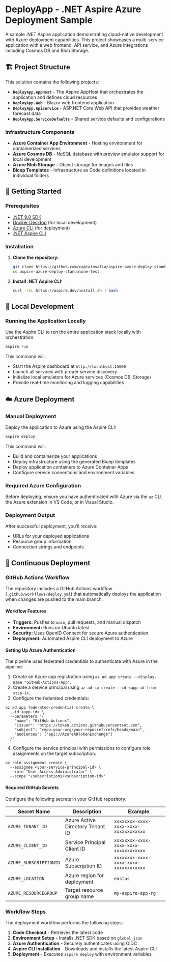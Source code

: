 # DeployApp - .NET Aspire Azure Deployment Sample

A sample .NET Aspire application demonstrating cloud-native development with Azure deployment capabilities. This project showcases a multi-service application with a web frontend, API service, and Azure integrations including Cosmos DB and Blob Storage.

## 🏗️ Project Structure

This solution contains the following projects:

- **`DeployApp.AppHost`** - The Aspire AppHost that orchestrates the application and defines cloud resources
- **`DeployApp.Web`** - Blazor web frontend application
- **`DeployApp.ApiService`** - ASP.NET Core Web API that provides weather forecast data
- **`DeployApp.ServiceDefaults`** - Shared service defaults and configurations

### Infrastructure Components

- **Azure Container App Environment** - Hosting environment for containerized services
- **Azure Cosmos DB** - NoSQL database with preview emulator support for local development
- **Azure Blob Storage** - Object storage for images and files
- **Bicep Templates** - Infrastructure as Code definitions located in individual folders

## 🚀 Getting Started

### Prerequisites

- [.NET 9.0 SDK](https://dotnet.microsoft.com/download/dotnet/9.0)
- [Docker Desktop](https://www.docker.com/products/docker-desktop) (for local development)
- [Azure CLI](https://docs.microsoft.com/en-us/cli/azure/install-azure-cli) (for deployment)
- [.NET Aspire CLI](https://learn.microsoft.com/en-us/dotnet/aspire/fundamentals/setup-tooling)

### Installation

1. **Clone the repository:**
   ```bash
   git clone https://github.com/captainsafia/aspire-azure-deploy-standalone-test.git
   cd aspire-azure-deploy-standalone-test
   ```

2. **Install .NET Aspire CLI:**
   ```bash
   curl -sSL https://aspire.dev/install.sh | bash
   ```

## 🔧 Local Development

### Running the Application Locally

Use the Aspire CLI to run the entire application stack locally with orchestration:

```bash
aspire run
```

This command will:
- Start the Aspire dashboard at `http://localhost:15000`
- Launch all services with proper service discovery
- Initialize local emulators for Azure services (Cosmos DB, Storage)
- Provide real-time monitoring and logging capabilities

## ☁️ Azure Deployment

### Manual Deployment

Deploy the application to Azure using the Aspire CLI:

```bash
aspire deploy
```

This command will:
- Build and containerize your applications
- Deploy infrastructure using the generated Bicep templates
- Deploy application containers to Azure Container Apps
- Configure service connections and environment variables

### Required Azure Configuration

Before deploying, ensure you have authenticated with Azure via the `az` CLI, the Azure extension in VS Code, or in Visual Studio.

### Deployment Output

After successful deployment, you'll receive:
- URLs for your deployed applications
- Resource group information
- Connection strings and endpoints

## 🔄 Continuous Deployment

### GitHub Actions Workflow

The repository includes a GitHub Actions workflow (`.github/workflows/deploy.yml`) that automatically deploys the application when changes are pushed to the main branch.

#### Workflow Features

- **Triggers:** Pushes to `main`, pull requests, and manual dispatch
- **Environment:** Runs on Ubuntu latest
- **Security:** Uses OpenID Connect for secure Azure authentication
- **Deployment:** Automated Aspire CLI deployment to Azure

#### Setting Up Azure Authentication

The pipeline uses federated credentials to authenticate with Azure in the pipeline.

1. Create an Azure app registration using `az ad app create --display-name "GitHub-Actions-App"`.
2. Create a service principal using `az ad sp create --id <app-id-from-step-1>`.
3. Configure the federated credentials:
```
az ad app federated-credential create \
  --id <app-id> \
  --parameters '{
    "name": "GitHub-Actions",
    "issuer": "https://token.actions.githubusercontent.com",
    "subject": "repo:your-org/your-repo:ref:refs/heads/main",
    "audiences": ["api://AzureADTokenExchange"]
  }'
```
4. Configure the service principal with permissions to configure role assignments on the target subscription.

```
az role assignment create \
  --assignee <your-service-principal-id> \
  --role "User Access Administrator" \
  --scope "/subscriptions/<subscription-id>"
```

#### Required GitHub Secrets

Configure the following secrets in your GitHub repository:

| Secret Name | Description | Example |
|-------------|-------------|---------|
| `AZURE_TENANT_ID` | Azure Active Directory Tenant ID | `xxxxxxxx-xxxx-xxxx-xxxx-xxxxxxxxxxxx` |
| `AZURE_CLIENT_ID` | Service Principal Client ID | `xxxxxxxx-xxxx-xxxx-xxxx-xxxxxxxxxxxx` |
| `AZURE_SUBSCRIPTIONID` | Azure Subscription ID | `xxxxxxxx-xxxx-xxxx-xxxx-xxxxxxxxxxxx` |
| `AZURE_LOCATION` | Azure region for deployment | `eastus` |
| `AZURE_RESOURCEGROUP` | Target resource group name | `my-aspire-app-rg` |

### Workflow Steps

The deployment workflow performs the following steps:

1. **Code Checkout** - Retrieves the latest code
2. **Environment Setup** - Installs .NET SDK based on `global.json`
3. **Azure Authentication** - Securely authenticates using OIDC
4. **Aspire CLI Installation** - Downloads and installs the latest Aspire CLI
5. **Deployment** - Executes `aspire deploy` with environment variables